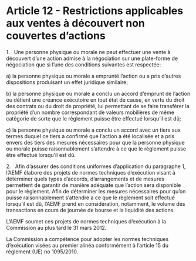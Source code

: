 # Article 12 - Restrictions applicables aux ventes à découvert non couvertes d’actions


1.   Une personne physique ou morale ne peut effectuer une vente à découvert d’une action admise à la négociation sur une plate-forme de négociation que si l’une des conditions suivantes est respectée:

a) la personne physique ou morale a emprunté l’action ou a pris d’autres dispositions produisant un effet juridique similaire;

b) la personne physique ou morale a conclu un accord d’emprunt de l’action ou détient une créance exécutoire en tout état de cause, en vertu du droit des contrats ou du droit de propriété, lui permettant de se faire transférer la propriété d’un nombre correspondant de valeurs mobilières de même catégorie de sorte que le règlement puisse être effectué lorsqu’il est dû;

c) la personne physique ou morale a conclu un accord avec un tiers aux termes duquel ce tiers a confirmé que l’action a été localisée et a pris envers des tiers des mesures nécessaires pour que la personne physique ou morale puisse raisonnablement s’attendre à ce que le règlement puisse être effectué lorsqu’il est dû.

2.   Afin d’assurer des conditions uniformes d’application du paragraphe 1, l’AEMF élabore des projets de normes techniques d’exécution visant à déterminer quels types d’accords, d’arrangements et de mesures permettent de garantir de manière adéquate que l’action sera disponible pour le règlement. Afin de déterminer les mesures nécessaires pour qu’on puisse raisonnablement s’attendre à ce que le règlement soit effectué lorsqu’il est dû, l’AEMF prend en considération, notamment, le volume des transactions en cours de journée de bourse et la liquidité des actions.

L’AEMF soumet ces projets de normes techniques d’exécution à la Commission au plus tard le 31 mars 2012.

La Commission a compétence pour adopter les normes techniques d’exécution visées au premier alinéa conformément à l’article 15 du règlement (UE) no 1095/2010.
